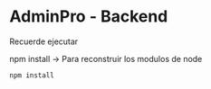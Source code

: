# AdminPro - Backend

Recuerde ejecutar

npm install -> Para reconstruir los modulos de node

```
npm install
```